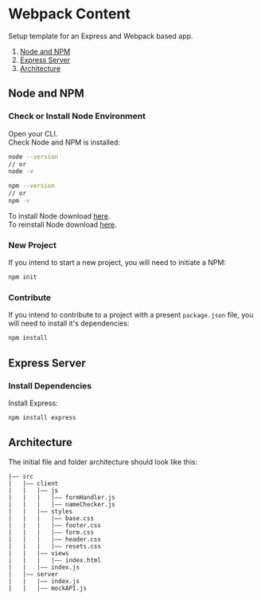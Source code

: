 # Webpack Content
Setup template for an Express and Webpack based app.

1. [Node and NPM](#node-and-npm)
2. [Express Server](#express-server)
3. [Architecture](#architecture)

## Node and NPM
### Check or Install Node Environment
Open your CLI.</br>
Check Node and NPM is installed:
```bash
node --version
// or
node -v
```
```bash
npm --version
// or
npm -v
```
To install Node download [here](https://nodejs.org/en/).</br>
To reinstall Node download [here](https://nodejs.org/en/).</br>

### New Project
If you intend to start a new project, you will need to initiate a NPM:
```bash
npm init
```

### Contribute
If you intend to contribute to a project with a present `package.json` file, you will need to install it's dependencies:
```bash
npm install
```

## Express Server
### Install Dependencies
Install Express:
```bash
npm install express
```

## Architecture
The initial file and folder architecture should look like this:
```
|–– src
|   |–– client
|   |   |–– js
|   |   |   |–– formHandler.js
|   |   |   |–– nameChecker.js
|   |   |–– styles
|   |   |   |–– base.css
|   |   |   |–– footer.css
|   |   |   |–– form.css
|   |   |   |–– header.css
|   |   |   |–– resets.css
|   |   |–– views
|   |   |   |–– index.html
|   |   |–– index.js
|   |–– server
|   |   |–– index.js
|   |   |–– mockAPI.js
```
